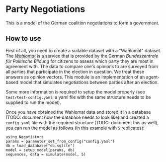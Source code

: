 # Party Negotiations

This is a model of the German coalition negotiations to form a government.


## How to use

First of all, you need to create a suitable dataset with a "Wahlomat" dataset.
The [*Wahlomat*](https://www.bpb.de/politik/wahlen/wahl-o-mat/) is a service that is provided by the German *Bundeszentrale für Politische Bildung* for citizens to assess which party they are most in agreement with.
The data to compare one's opinions to are surveyed from all parties that participate in the election in question.
We treat these answers as opinion vectors.
This module is an implementation of an agent-based model that simulates negotiations between parties after an election.

Some more information is required to setup the model properly (see `test/test-config.yaml`, a yaml file with the same structure needs to be supplied to run the model).

Once you have obtained the Wahlomat data and stored it in a database (TODO: document how the database needs to look like) and created a `config.yaml` file with the required structure (TODO: document this as well), you can run the model as follows (in this example with `5` replicates):

```{julia}
using Negotiators
params = parameter_set_from_config("config.yaml")
db = load_database("db.sqlite")
model = setup_model(params, db)
sequences, data = simulate(model, 5)
```
